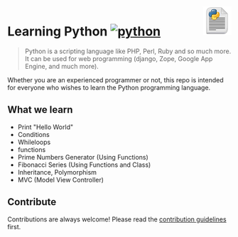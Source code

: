 <img src="python.png" align="right" />

# Learning Python [![python](https://cdn.rawgit.com/sindresorhus/awesome/d7305f38d29fed78fa85652e3a63e154dd8e8829/media/badge.svg)](https://github.com/affankhan43/learn-python)
> Python is a scripting language like PHP, Perl, Ruby and so much more. It can be used for web programming (django, Zope, Google App Engine, and much more). 

Whether you are an experienced programmer or not, this repo is intended for everyone who wishes to learn the Python programming language.

## What we learn 
- Print "Hello World"
- Conditions
- Whileloops
- functions
- Prime Numbers Generator (Using Functions)
- Fibonacci Series (Using Functions and Class)
- Inheritance, Polymorphism
- MVC (Model View Controller)

## Contribute

Contributions are always welcome!
Please read the [contribution guidelines](contributing.md) first.
